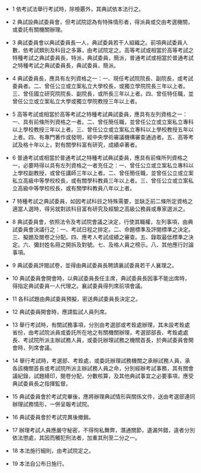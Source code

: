 * 1 依考試法舉行考試時，除檢覈外，其典試依本法行之。

* 2 典試設典試委員會，但考試院認為有特殊情形者，得派員或交由考選機關，或委託有關機關辦理。

* 3 典試委員會以典試委員長一人，典試委員若干人組織之。前項典試委員人數，依考試類別及科目之多寡，由考試院定之。高等考試或相當於高等考試之特種考試之典試委員長，特派，典試委員，簡派，普通考試或相當於普通考試之特種考試之典試委員長，典試委員，簡派。

* 4 典試委員長，應具有左列資格之一：一、現任考試院院長、副院長，或考試委員者。二、曾任公立或立案私立大學校長，或獨立學院院長三年以上者。三、曾任國立研究院院長、副院長，或所長三年以上者。四、曾任特任職，並曾任公立或立案私立大學或獨立學院教授三年以上者。

* 5 高等考試或相當於高等考試之特種考試典試委員，應具有左列資格之一：一、具有前條所列資格之一者。二、曾任簡任職，並曾任公立或立案私立專科以上學校教授三年以上者。三、曾任公立或立案私立專科以上學校教授五年以上者。四、有專門著作或發明，經中央學術審議機構審查通過者。五、高等考試及格十年以上，對有關學科富有研究，成績卓著者。

* 6 普通考試或相當於普通考試之特種考試典試委員，應具有前條所列資格之一，必要時得以具有左列資格之一者充任之：一、曾任公立或立案私立專科以上學校副教授，或曾任講師三年以上者。二、曾任簡任職，並曾任公立或立案私立高級中等學校校長，或有關學科教員三年以上者。三、曾任公立或立案私立高級中等學校校長，或有關學科教員八年以上者。

* 7 特種考試之典試委員，如因考試科目之特殊需要，並缺乏前二條所定資格之適當人選時，得另就對該科目富有研究及經驗之高級公務員或專家選派之。

* 8 典試委員會，依照法令及考試院會議之決定，行使其職權，左列事項，由典試委員會決議行之：一、考試日程之排定。二、命題標準及評閱標準之決定。三、擬題及閱卷之分配。四、應考人考試成績之審查。五、錄取最低標準之決定。六、彌封姓名冊之開拆及對號。七、及格人員之榜示。八、其他應行討論事項。

* 9 典試委員評閱試卷，並得由典試委員長聘請襄試委員若干人襄理之。

* 10 典試委員會開會時，以典試委員長任主席，典試委員長因事不能出席時，得指定典試委員一人代理之。襄試委員得列席前項會議。

* 11 各科試題由典試委員預擬，密送典試委員長決定之。

* 12 典試委員開會時，應請監試人員列席。

* 13 舉行考試時，有關試務事項，分別由考選部或考銓處辦理，其未設考銓處省份，由考試院派員或委託所在地之有關機關辦理，考選部部長、考銓處處長、考試院所派主辦試務人員，或委託辦理試務之機關首長，於典試委員會開會時，列席會議。

* 14 舉行考試時，考選部、考銓處，或委託辦理試務機關之承辦試務人員，承各該機關首長或考試院所派主辦試務人員之命，分別經辦考試事務，其有關會議紀錄，試題繕印，閱卷分配，分數核算，及其他典試事宜之必要事項，應受典試委員長之指揮監督。

* 15 典試委員會於考試完畢後，應將辦理典試情形與關係文件，送由考選部連同辦理試務情形，一併呈報考試院。

* 16 典試委員會於考試完異後撤銷。

* 17 辦理考試人員應嚴守秘密，不得徇私舞弊，潛通關節，遺漏舛錯，違者分別依法懲處，其因而觸犯刑法者，加重其刑至二分之一。

* 18 本法施行細則，由考試院定之。

* 19 本法自公布日施行。

